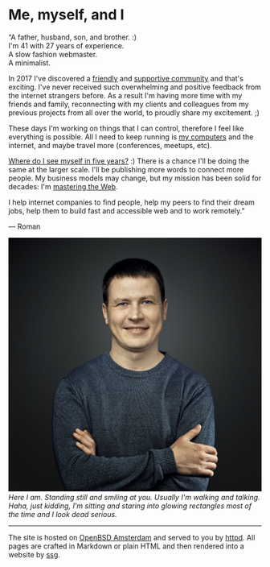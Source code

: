# Me, myself, and I

<p class="quote" title="Am I doing it right?
Shall I run for President?">
&#8220;A father, husband, son, and brother. :)<br>
I'm 41 with 27 years of experience.<br>
A slow fashion webmaster.<br>
A minimalist.
</p>

In 2017 I've discovered a [friendly](words.html) and [supportive
community](sponsors.html) and that's exciting. I've never received
such overwhelming and positive feedback from the internet strangers
before. As a result I'm having more time with my friends and family,
reconnecting with my clients and colleagues from my previous projects
from all over the world, to proudly share my excitement.&nbsp;;)

These days I'm working on things that I can control, therefore I
feel like everything is possible. All I need to keep running is [my
computers](setup.html) and the internet, and maybe travel more
(conferences, meetups, etc).

[Where do I see myself in five years?](cv.html) :) There is a chance
I'll be doing the same at the larger scale. I'll be publishing more
words to connect more people. My business models may change, but
my mission has been solid for decades: I'm [mastering the Web](/n/).

I help internet companies to find people, help my peers to find
their dream jobs, help them to build fast and accessible web and
to work remotely.&#8221;

&mdash; Roman

![romanzolotarev](romanzolotarev.jpeg) _Here I am. Standing still
and smiling at you. Usually I'm walking and talking. Haha, just
kidding, I'm sitting and staring into glowing rectangles most of
the time and I look dead serious._

---

The site is hosted on [OpenBSD Amsterdam](https://openbsd.amsterdam/?rz)
and served to you by [httpd](/openbsd/httpd.html). All pages are
crafted in Markdown or plain HTML and then rendered into a website
by [ssg](ssg.html).
